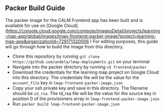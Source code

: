 ## Packer Build Guide

The packer image for the CALM Frontend app has been built and is available for use on [Google Cloud].(<https://console.cloud.google.com/compute/imagesDetail/projects/learning-map-app/global/images/lmap-frontend-packer-image?project=learning-map-app&organizationId=729171320006>
)
For editing purposes, this guide will go through how to build the image from this directory.

- Clone this repository by running `git clone https://github.com/andela/lmap-deployments.git` on your terminal
- Navigate into the packer directory by running `cd frontend/packer`
- Download the credentials for the learning map project on Google Cloud into this directory. The credentials file will be the value for the `account_file` key in `lmap-frontend-packer-image.json`
- Copy your ssh private key and save in this directory. The filename should be `id_rsa`. The id_rsa file will be the value for the source key in position 0 of the provisioners array in `lmap-frontend-packer-image.json`
- Run `packer build lmap-frontend-packer-image.json`




